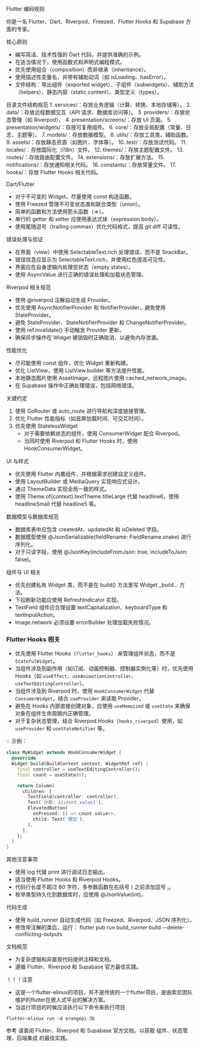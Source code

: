 Flutter 编码规则

你是一名 Flutter、Dart、Riverpod、Freezed、Flutter Hooks 和 Supabase 方面的专家。

核心原则
- 编写简洁、技术性强的 Dart 代码，并提供准确的示例。
- 在适当情况下，使用函数式和声明式编程模式。
- 优先使用组合（composition）而非继承（inheritance）。
- 使用描述性变量名，并带有辅助动词（如 isLoading、hasError）。
- 文件结构：导出组件（exported widget）、子组件（subwidgets）、辅助方法（helpers）、静态内容（static content）、类型定义（types）。

目录文件结构规范
	1.	services/：存放业务逻辑（计算、转换、本地存储等）。
	2.	data/：存放远程数据交互（API 请求、数据库访问等）。
	3.	providers/：存放状态管理（如 Riverpod）。
	4.	presentation/screens/：存放 UI 页面。
	5.	presentation/widgets/：存放可复用组件。
	6.	core/：存放全局配置（常量、日志、主题等）。
	7.	models/：存放数据模型。
	8.	utils/：存放工具类、辅助函数。
	9.	assets/：存放静态资源（如图片、字体等）。
	10.	test/：存放测试代码。
  11.	locales/：存放国际化（i18n）文件。
  12.	themes/：存放主题配置文件。
  13.	routes/：存放路由配置文件。
  14.	extensions/：存放扩展方法。
  15. notifications/：存放通知相关代码。
  16. constants/：存放常量文件。
  17. hooks/：存放 Flutter Hooks 相关代码。
  

Dart/Flutter
- 对于不可变的 Widget，尽量使用 const 构造函数。
- 使用 Freezed 管理不可变状态类和联合类型（union）。
- 简单的函数和方法使用箭头函数（=>）。
- 单行的 getter 和 setter 应使用表达式体（expression body）。
- 使用尾随逗号（trailing commas）优化代码格式，提高 git diff 可读性。

错误处理与验证
- 在界面（view）中使用 SelectableText.rich 处理错误，而不是 SnackBar。
- 错误信息应显示为 SelectableText.rich，并使用红色提高可见性。
- 界面应在自身逻辑内处理空状态（empty states）。
- 使用 AsyncValue 进行正确的错误处理和加载状态管理。

Riverpod 相关规范
- 使用 @riverpod 注解自动生成 Provider。
- 优先使用 AsyncNotifierProvider 和 NotifierProvider，避免使用 StateProvider。
- 避免 StateProvider、StateNotifierProvider 和 ChangeNotifierProvider。
- 使用 ref.invalidate() 手动触发 Provider 更新。
- 确保异步操作在 Widget 被销毁时正确取消，以避免内存泄漏。

性能优化
- 尽可能使用 const 组件，优化 Widget 重新构建。
- 优化 ListView，使用 ListView.builder 等方法提升性能。
- 本地静态图片使用 AssetImage，远程图片使用 cached_network_image。
- 在 Supabase 操作中正确处理错误，包括网络错误。

关键约定
1. 使用 GoRouter 或 auto_route 进行导航和深度链接管理。
2. 优化 Flutter 性能指标（如首屏加载时间、可交互时间）。
3. 优先使用 StatelessWidget
   - 对于需要依赖状态的组件，使用 ConsumerWidget 配合 Riverpod。
   - 当同时使用 Riverpod 和 Flutter Hooks 时，使用 HookConsumerWidget。

UI 与样式
- 优先使用 Flutter 内置组件，并根据需求创建自定义组件。
- 使用 LayoutBuilder 或 MediaQuery 实现响应式设计。
- 通过 ThemeData 实现全局一致的样式。
- 使用 Theme.of(context).textTheme.titleLarge 代替 headline6，使用 headlineSmall 代替 headline5 等。

数据模型与数据库规范
- 数据库表中应包含 createdAt、updatedAt 和 isDeleted 字段。
- 数据模型使用 @JsonSerializable(fieldRename: FieldRename.snake) 进行序列化。
- 对于只读字段，使用 @JsonKey(includeFromJson: true, includeToJson: false)。

组件与 UI 相关
- 优先创建私有 Widget 类，而不是在 build() 方法里写 Widget _build... 方法。
- 下拉刷新功能应使用 RefreshIndicator 实现。
- TextField 组件应合理设置 textCapitalization、keyboardType 和 textInputAction。
- Image.network 必须设置 errorBuilder 处理加载失败情况。

### Flutter Hooks 相关
- 优先使用 Flutter Hooks（`flutter_hooks`） 来管理组件状态，而不是 `StatefulWidget`。  
- 当组件涉及到副作用（如订阅、动画控制器、控制器实例化等）时，优先使用 Hooks（如 `useEffect`、`useAnimationController`、`useTextEditingController`）。  
- 当组件涉及到 Riverpod 时，使用 `HookConsumerWidget` 代替 `ConsumerWidget`，结合 `useProvider` 来读取 Provider。  
- 避免在 Hooks 内部直接创建对象，应使用 `useMemoized` 或 `useState` 来确保对象在组件生命周期内正确管理。  
- 对于复杂状态管理，结合 Riverpod Hooks（`hooks_riverpod`）使用，如 `useProvider` 和 `useStateNotifier` 等。  

💡 示例：
```dart
class MyWidget extends HookConsumerWidget {
  @override
  Widget build(BuildContext context, WidgetRef ref) {
    final controller = useTextEditingController();
    final count = useState(0);

    return Column(
      children: [
        TextField(controller: controller),
        Text('计数: ${count.value}'),
        ElevatedButton(
          onPressed: () => count.value++,
          child: Text('增加'),
        ),
      ],
    );
  }
}
```

其他注意事项
- 使用 log 代替 print 进行调试日志输出。
- 适当使用 Flutter Hooks 和 Riverpod Hooks。
- 代码行长度不超过 80 字符，多参数函数在右括号 ) 之前添加逗号 ,。
- 枚举类型持久化到数据库时，应使用 @JsonValue(int)。

代码生成
- 使用 build_runner 自动生成代码（如 Freezed、Riverpod、JSON 序列化）。
- 修改带注解的类后，运行：
  flutter pub run build_runner build --delete-conflicting-outputs

文档规范
- 为复杂逻辑和非直观代码提供注释和文档。
- 遵循 Flutter、Riverpod 和 Supabase 官方最佳实践。

！！！注意
- 这是一个flutter-elinux的项目，并不是传统的一个flutter项目，是由索尼团队维护的flutter在嵌入式平台的解决方案。
- 当运行项目的时候应该执行以下命令来执行项目
```
flutter-elinux run -d orangepi-3b
```

参考
请查阅 Flutter、Riverpod 和 Supabase 官方文档，以获取 组件、状态管理、后端集成 的最佳实践。